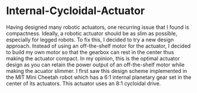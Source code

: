 # Internal-Cycloidal-Actuator
Having designed many robotic actuators, one recurring issue that I found is compactness. Ideally, a robotic actuator should be as slim as possible, especially for legged robots. To fix this, I decided to try a new design approach. Instead of using an off-the-shelf motor for the actuator, I decided to build my own motor so that the gearbox can rest in the center thus making the actuator compact. In my opinion, this is the optimal actuator design as you can retain the power output of an off-the-shelf motor while making the acuator slimmer. I first saw this design scheme implemented in the MIT Mini Cheetah robot which has a 6:1 internal planetary gear set in the center of its actuators. This actuator uses an 8:1 cycloidal drive.
